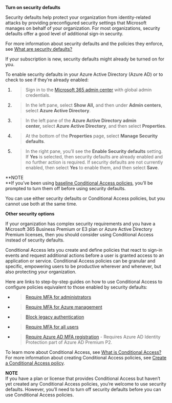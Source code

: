 **Turn on security defaults**

Security defaults help protect your organization from identity-related attacks by providing preconfigured security settings that Microsoft manages on behalf of your organization. For most organizations, security defaults offer a good level of additional sign-in security.

For more information about security defaults and the policies they enforce, see [<u>What are security defaults?</u>](https://docs.microsoft.com/en-us/azure/active-directory/fundamentals/concept-fundamentals-security-defaults)

If your subscription is new, security defaults might already be turned on for you.

To enable security defaults in your Azure Active Directory (Azure AD) or to check to see if they’re already enabled:

1.  > Sign in to the [<u>Microsoft 365 admin center</u>](https://admin.microsoft.com/) with global admin credentials.

2.  > In the left pane, select **Show All,** and then under **Admin centers**, select **Azure Active Directory**.

3.  > In the left pane of the **Azure Active Directory admin center,** select **Azure Active Directory**, and then select **Properties**.

4.  > At the bottom of the **Properties** page, select **Manage Security defaults**.

5.  > In the right pane, you’ll see the **Enable Security defaults** setting. If **Yes** is selected, then security defaults are already enabled and no further action is required. If security defaults are not currently enabled, then select **Yes** to enable them, and then select **Save**.

**NOTE  
**If you’ve been using [baseline Conditional Access policies](https://docs.microsoft.com/en-us/azure/active-directory/conditional-access/concept-baseline-protection), you’ll be prompted to turn them off before using security defaults.

You can use either security defaults or Conditional Access policies, but you cannot use both at the same time.

**Other security options**

If your organization has complex security requirements and you have a Microsoft 365 Business Premium or E3 plan or Azure Active Directory Premium licenses, then you should consider using Conditional Access instead of security defaults.

Conditional Access lets you create and define policies that react to sign-in events and request additional actions before a user is granted access to an application or service. Conditional Access policies can be granular and specific, empowering users to be productive wherever and whenever, but also protecting your organization.

Here are links to step-by-step guides on how to use Conditional Access to configure policies equivalent to those enabled by security defaults:

  - > [Require MFA for administrators](https://docs.microsoft.com/en-us/azure/active-directory/conditional-access/howto-conditional-access-policy-admin-mfa)

  - > [Require MFA for Azure management](https://docs.microsoft.com/en-us/azure/active-directory/conditional-access/howto-conditional-access-policy-azure-management)

  - > [Block legacy authentication](https://docs.microsoft.com/en-us/azure/active-directory/conditional-access/howto-conditional-access-policy-block-legacy)

  - > [Require MFA for all users](https://docs.microsoft.com/en-us/azure/active-directory/conditional-access/howto-conditional-access-policy-all-users-mfa)

  - > [Require Azure AD MFA registration](https://docs.microsoft.com/en-us/azure/active-directory/identity-protection/howto-identity-protection-configure-mfa-policy) - Requires Azure AD Identity Protection part of Azure AD Premium P2.

To learn more about Conditional Access, see [What is Conditional Access?](https://docs.microsoft.com/en-us/azure/active-directory/conditional-access/overview) For more information about creating Conditional Access policies, see [Create a Conditional Access policy](https://docs.microsoft.com/azure/active-directory/authentication/tutorial-enable-azure-mfa#create-a-conditional-access-policy).

**NOTE**  
If you have a plan or license that provides Conditional Access but haven’t yet created any Conditional Access policies, you’re welcome to use security defaults. However, you’ll need to turn off security defaults before you can use Conditional Access policies.
